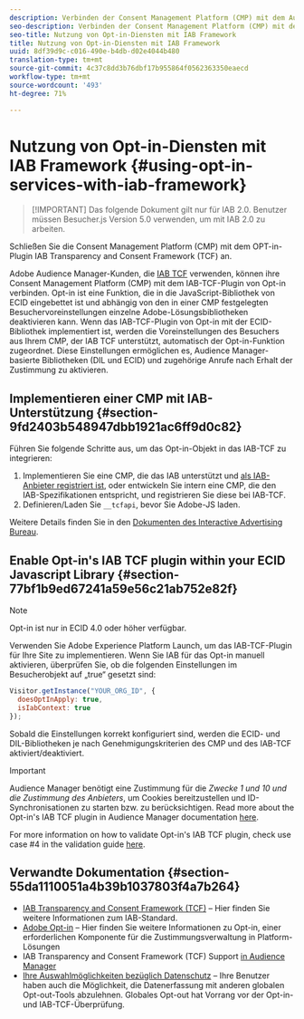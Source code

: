 ```yaml
---
description: Verbinden der Consent Management Platform (CMP) mit dem Audience Manager-Plugin der Opt-in-Funktion für das IAB Transparency and Consent Framework (TCF).
seo-description: Verbinden der Consent Management Platform (CMP) mit dem Audience Manager-Plugin für IAB Transparency and Consent Framework (TCF).
seo-title: Nutzung von Opt-in-Diensten mit IAB Framework
title: Nutzung von Opt-in-Diensten mit IAB Framework
uuid: 8df39d9c-c016-490e-b4db-d02e4044b480
translation-type: tm+mt
source-git-commit: 4c37c8dd3b76dbf17b955864f0562363350eaecd
workflow-type: tm+mt
source-wordcount: '493'
ht-degree: 71%

---
```



# Nutzung von Opt-in-Diensten mit IAB Framework {#using-opt-in-services-with-iab-framework}

>[!IMPORTANT] Das folgende Dokument gilt nur für IAB 2.0. Benutzer müssen Besucher.js Version 5.0 verwenden, um mit IAB 2.0 zu arbeiten.

Schließen Sie die Consent Management Platform (CMP) mit dem OPT-in-Plugin IAB Transparency and Consent Framework (TCF) an.

Adobe Audience Manager-Kunden, die [IAB TCF](https://iabtechlab.com/standards/gdpr-transparency-and-consent-framework/) verwenden, können ihre Consent Management Platform (CMP) mit dem IAB-TCF-Plugin von Opt-in verbinden. Opt-in ist eine Funktion, die in die JavaScript-Bibliothek von ECID eingebettet ist und abhängig von den in einer CMP festgelegten Besuchervoreinstellungen einzelne Adobe-Lösungsbibliotheken deaktivieren kann. Wenn das IAB-TCF-Plugin von Opt-in mit der ECID-Bibliothek implementiert ist, werden die Voreinstellungen des Besuchers aus Ihrem CMP, der IAB TCF unterstützt, automatisch der Opt-in-Funktion zugeordnet. Diese Einstellungen ermöglichen es, Audience Manager-basierte Bibliotheken (DIL und ECID) und zugehörige Anrufe nach Erhalt der Zustimmung zu aktivieren.

## Implementieren einer CMP mit IAB-Unterstützung {#section-9fd2403b548947dbb1921ac6ff9d0c82}

Führen Sie folgende Schritte aus, um das Opt-in-Objekt in das IAB-TCF zu integrieren:

1. Implementieren Sie eine CMP, die das IAB unterstützt und [als IAB-Anbieter registriert ist](https://vendorlist.consensu.org/vendorlist.json), oder entwickeln Sie intern eine CMP, die den IAB-Spezifikationen entspricht, und registrieren Sie diese bei IAB-TCF.
1. Definieren/Laden Sie `__tcfapi`, bevor Sie Adobe-JS laden.

Weitere Details finden Sie in den [Dokumenten des Interactive Advertising Bureau](https://github.com/InteractiveAdvertisingBureau/GDPR-Transparency-and-Consent-Framework/blob/master/TCFv2/TCF-Implementation-Guidelines.md).

## Enable Opt-in&#39;s IAB TCF plugin within your ECID Javascript Library {#section-77bf1b9ed67241a59e56c21ab752e82f}

>[!NOTE]
>
>Opt-in ist nur in ECID 4.0 oder höher verfügbar.

Verwenden Sie Adobe Experience Platform Launch, um das IAB-TCF-Plugin für Ihre Site zu implementieren. Wenn Sie IAB für das Opt-in manuell aktivieren, überprüfen Sie, ob die folgenden Einstellungen im Besucherobjekt auf „true“ gesetzt sind:

```javascript
Visitor.getInstance("YOUR_ORG_ID", {  
  doesOptInApply: true,
  isIabContext: true
});
```

Sobald die Einstellungen korrekt konfiguriert sind, werden die ECID- und DIL-Bibliotheken je nach Genehmigungskriterien des CMP und des IAB-TCF aktiviert/deaktiviert.

>[!IMPORTANT]
>
>Audience Manager benötigt eine Zustimmung für die *Zwecke 1 und 10 und die Zustimmung des Anbieters*, um Cookies bereitzustellen und ID-Synchronisationen zu starten bzw. zu berücksichtigen. Read more about the Opt-in&#39;s IAB TCF plugin in Audience Manager documentation [here](https://docs.adobe.com/content/help/de-DE/audience-manager/user-guide/overview/data-privacy/consent-management/aam-iab-plugin.html).

For more information on how to validate Opt-in&#39;s IAB TCF plugin, check use case #4 in the validation guide [here](../../implementation-guides/opt-in-service/testing-optin-and-iab-plugin.md#section-ca5c6f92fbdf4fd29b4acb6b644efbd0).

## Verwandte Dokumentation {#section-55da1110051a4b39b1037803f4a7b264}

* [IAB Transparency and Consent Framework (TCF)](https://iabtechlab.com/standards/gdpr-transparency-and-consent-framework/) – Hier finden Sie weitere Informationen zum IAB-Standard.
* [Adobe Opt-in](../../implementation-guides/opt-in-service/optin-overview.md#concept-f9b5db0d27a245fbadd3e19162319360) – Hier finden Sie weitere Informationen zu Opt-in, einer erforderlichen Komponente für die Zustimmungsverwaltung in Platform-Lösungen
* IAB Transparency and Consent Framework (TCF) Support [in Audience Manager](https://docs.adobe.com/content/help/de-DE/audience-manager/user-guide/overview/data-privacy/consent-management/aam-iab-plugin.html)
* [Ihre Auswahlmöglichkeiten bezüglich Datenschutz](https://www.adobe.com/de/privacy/opt-out.html#customeruse) – Ihre Benutzer haben auch die Möglichkeit, die Datenerfassung mit anderen globalen Opt-out-Tools abzulehnen. Globales Opt-out hat Vorrang vor der Opt-in- und IAB-TCF-Überprüfung.